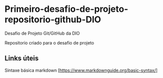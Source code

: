 # Primeiro-desafio-de-projeto-repositorio-github-DIO
Desafio de Projeto Git/GitHub da DIO

Repositorio criado para o desafio de projeto

## Links úteis
Sintaxe básica markdown [https://www.markdownguide.org/basic-syntax/]
